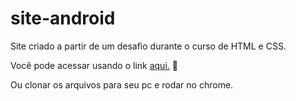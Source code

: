 # site-android
Site criado a partir de um desafio durante o curso de HTML e CSS.


Você pode acessar usando o link [aqui.](https://vivianyribeiro.github.io/site-android/) 🤙


Ou clonar os arquivos para seu pc e rodar no chrome.
